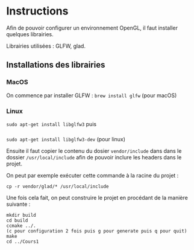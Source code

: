 # Instructions

Afin de pouvoir configurer un environnement OpenGL, il faut installer quelques librairies.

Librairies utilisées : GLFW, glad.

## Installations des librairies
### MacOS
On commence par installer GLFW : 
```brew install glfw``` (pour macOS)
###

### Linux

```sudo apt-get install libglfw3``` puis
###

```sudo apt-get install libglfw3-dev``` (pour linux)

Ensuite il faut copier le contenu du dosier ```vendor/include``` dans dans le dossier ```/usr/local/include``` afin de pouvoir inclure les headers dans le projet.

On peut par exemple exécuter cette commande à la racine du projet :

```cp -r vendor/glad/* /usr/local/include```

Une fois cela fait, on peut construire le projet en procédant de la manière suivante : 

```
mkdir build
cd build
ccmake ../.
(c pour configuration 2 fois puis g pour generate puis q pour quit)
make
cd ../Cours1
```



